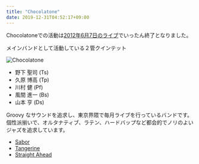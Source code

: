 ```yaml
---
title: "Chocolatone"
date: 2019-12-31T04:52:17+09:00
---
```

Chocolatoneでの活動は[2012年6月7日のライブ](/p176)でいったん終了となりました。

メインバンドとして活動している２管クインテット

![Chocolatone](/img/wp/2009/05/CHOCOLATONE_thumbnail.jpg)

* 野下 聖司 (Ts)
* 久原 博高 (Tp)
* 川村 健 (Pf)
* 風間 進一 (Bs)
* 山本 亨 (Ds)

Groovy なサウンドを追求し、東京界隈で毎月ライブを行っているバンドです。個性派揃いで、オルタナティブ、ラテン、ハードバップなど都会的でノリのよいジャズを追求しています。

* [Sabor](/img/wp/2014/07/Sabor-Remastering.mp3)
* [Tangerine](/img/wp/2014/07/01-Tangerine.mp3)
* [Straight Ahead](/img/wp/2014/07/02-Straight-Ahead.mp3)
